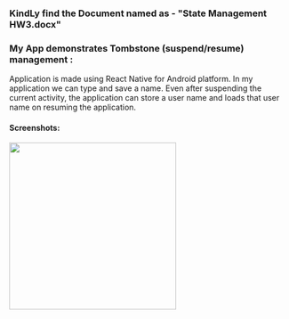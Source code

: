 ### KindLy find the Document named as - "State Management HW3.docx"

### My App demonstrates Tombstone (suspend/resume) management :
Application is made using React Native for Android platform. In my application we can type and save a name. Even after suspending the current activity, the application can store a user name and loads that user name on resuming the application.

#### Screenshots:
<img src="https://user-images.githubusercontent.com/114898227/200249139-4c8ca453-47c0-415f-b76f-a041e20a7011.jpeg" width="300">


